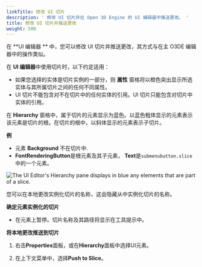 ```yaml
---
linkTitle: 修改 UI 切片
description: ' 修改 UI 切片并在 Open 3D Engine 的 UI 编辑器中推送更改。 '
title: 修改 UI 切片并推送更改
weight: 500
---
```


在 **UI 编辑器 ** 中，您可以修改 UI 切片并推送更改，其方式与在主 O3DE 编辑器中的操作类似。

在 **UI 编辑器**中使用切片时，以下约定适用：
+ 如果您选择的实体是切片实例的一部分，则 **属性** 窗格将以橙色突出显示所选实体与其所属切片之间的任何不同属性。
+ UI 切片不能包含对不在切片中的任何实体的引用。UI 切片只能包含对切片中实体的引用。



在 **Hierarchy** 窗格中，属于切片的元素显示为蓝色。以蓝色粗体显示的元素表示该元素是切片的根。在切片的根中，以斜体显示的元素表示子切片。

**例**
+ 元素 **Background** 不在切片中.
+ **FontRenderingButton**是根元素及其子元素， **Text**是`submenubutton.slice`中的一个元素。

![The UI Editor's Hierarchy pane displays in blue any elements that are part of a slice.](/images/user-guide/interactivity/user-interface/slices/ui-editor-modifying-slices-submenubutton.png)

您可以在本地更改实例化切片的名称，这会隐藏从中实例化切片的名称。

**确定元素实例化的切片**
+ 在元素上暂停。切片名称及其路径将显示在工具提示中。

**将本地更改推送到切片**

1. 右击**Properties**面板，或在**Hierarchy**面板中选择UI元素。

1. 在上下文菜单中，选择**Push to Slice**。
